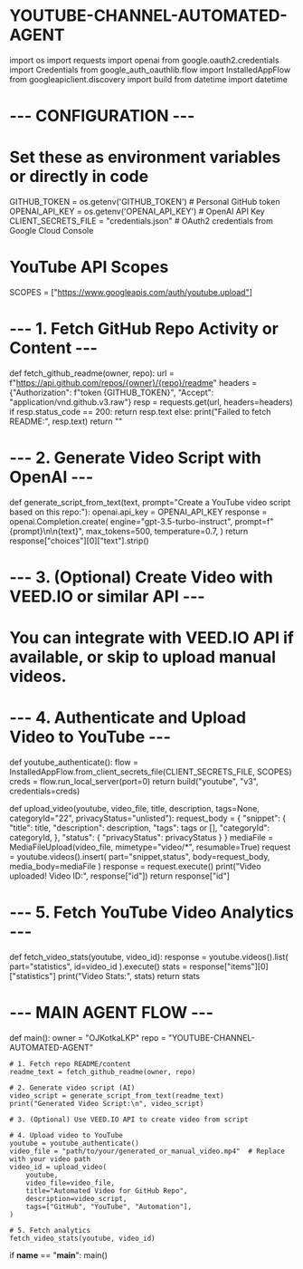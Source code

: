 # YOUTUBE-CHANNEL-AUTOMATED-AGENT

import os
import requests
import openai
from google.oauth2.credentials import Credentials
from google_auth_oauthlib.flow import InstalledAppFlow
from googleapiclient.discovery import build
from datetime import datetime

# --- CONFIGURATION ---

# Set these as environment variables or directly in code
GITHUB_TOKEN = os.getenv('GITHUB_TOKEN')          # Personal GitHub token
OPENAI_API_KEY = os.getenv('OPENAI_API_KEY')      # OpenAI API Key
CLIENT_SECRETS_FILE = "credentials.json"          # OAuth2 credentials from Google Cloud Console

# YouTube API Scopes
SCOPES = ["https://www.googleapis.com/auth/youtube.upload"]

# --- 1. Fetch GitHub Repo Activity or Content ---

def fetch_github_readme(owner, repo):
    url = f"https://api.github.com/repos/{owner}/{repo}/readme"
    headers = {"Authorization": f"token {GITHUB_TOKEN}", "Accept": "application/vnd.github.v3.raw"}
    resp = requests.get(url, headers=headers)
    if resp.status_code == 200:
        return resp.text
    else:
        print("Failed to fetch README:", resp.text)
        return ""

# --- 2. Generate Video Script with OpenAI ---

def generate_script_from_text(text, prompt="Create a YouTube video script based on this repo:"):
    openai.api_key = OPENAI_API_KEY
    response = openai.Completion.create(
        engine="gpt-3.5-turbo-instruct",
        prompt=f"{prompt}\n\n{text}",
        max_tokens=500,
        temperature=0.7,
    )
    return response["choices"][0]["text"].strip()

# --- 3. (Optional) Create Video with VEED.IO or similar API ---
# You can integrate with VEED.IO API if available, or skip to upload manual videos.

# --- 4. Authenticate and Upload Video to YouTube ---

def youtube_authenticate():
    flow = InstalledAppFlow.from_client_secrets_file(CLIENT_SECRETS_FILE, SCOPES)
    creds = flow.run_local_server(port=0)
    return build("youtube", "v3", credentials=creds)

def upload_video(youtube, video_file, title, description, tags=None, categoryId="22", privacyStatus="unlisted"):
    request_body = {
        "snippet": {
            "title": title,
            "description": description,
            "tags": tags or [],
            "categoryId": categoryId,
        },
        "status": {
            "privacyStatus": privacyStatus
        }
    }
    mediaFile = MediaFileUpload(video_file, mimetype="video/*", resumable=True)
    request = youtube.videos().insert(
        part="snippet,status",
        body=request_body,
        media_body=mediaFile
    )
    response = request.execute()
    print("Video uploaded! Video ID:", response["id"])
    return response["id"]

# --- 5. Fetch YouTube Video Analytics ---

def fetch_video_stats(youtube, video_id):
    response = youtube.videos().list(
        part="statistics",
        id=video_id
    ).execute()
    stats = response["items"][0]["statistics"]
    print("Video Stats:", stats)
    return stats

# --- MAIN AGENT FLOW ---

def main():
    owner = "OJKotkaLKP"
    repo = "YOUTUBE-CHANNEL-AUTOMATED-AGENT"

    # 1. Fetch repo README/content
    readme_text = fetch_github_readme(owner, repo)

    # 2. Generate video script (AI)
    video_script = generate_script_from_text(readme_text)
    print("Generated Video Script:\n", video_script)
    
    # 3. (Optional) Use VEED.IO API to create video from script

    # 4. Upload video to YouTube
    youtube = youtube_authenticate()
    video_file = "path/to/your/generated_or_manual_video.mp4"  # Replace with your video path
    video_id = upload_video(
        youtube,
        video_file=video_file,
        title="Automated Video for GitHub Repo",
        description=video_script,
        tags=["GitHub", "YouTube", "Automation"],
    )

    # 5. Fetch analytics
    fetch_video_stats(youtube, video_id)

if __name__ == "__main__":
    main()